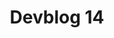 ---
slug: 14
title: Devblog 14
description: Hear that rumbling noise? Nope, the washing machine isn’t on the blink again, it’s an all-new, all-p...
image: images/devblog/14/title.png
toc_max_heading_level: 4
---